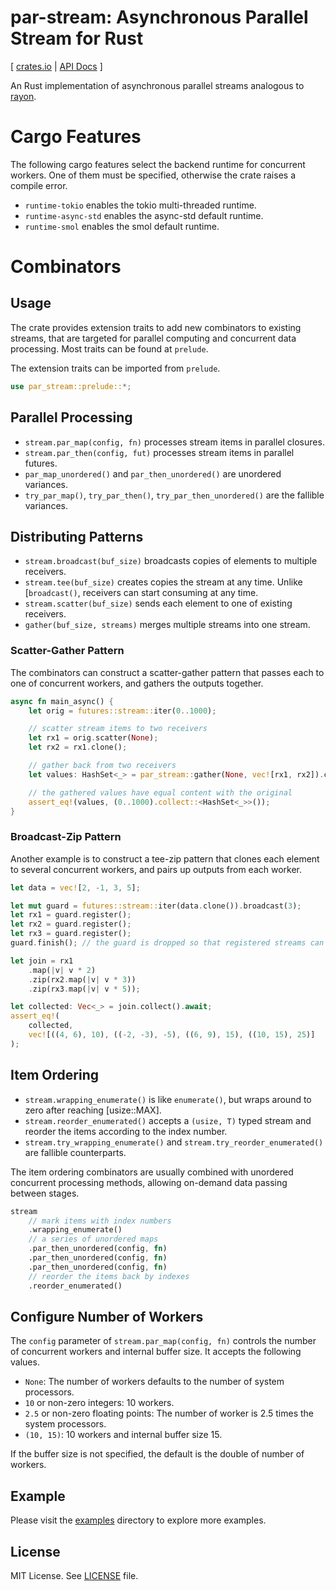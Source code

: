 # par-stream: Asynchronous Parallel Stream for Rust

\[ [crates.io](https://crates.io/crates/par-stream) | [API Docs](https://docs.rs/par-stream/) \]

An Rust implementation of asynchronous parallel streams analogous to [rayon](https://github.com/rayon-rs/rayon).

# Cargo Features

The following cargo features select the backend runtime for concurrent workers.
One of them must be specified, otherwise the crate raises a compile error.

- `runtime-tokio` enables the tokio multi-threaded runtime.
- `runtime-async-std` enables the async-std default runtime.
- `runtime-smol` enables the smol default runtime.

# Combinators

## Usage

The crate provides extension traits to add new combinators to existing streams,
that are targeted for parallel computing and concurrent data processing. Most traits can be found at `prelude`.

The extension traits can be imported from `prelude`.

```rust
use par_stream::prelude::*;
```

## Parallel Processing

- `stream.par_map(config, fn)` processes stream items in parallel closures.
- `stream.par_then(config, fut)` processes stream items in parallel futures.
- `par_map_unordered()` and `par_then_unordered()`
  are unordered variances.
- `try_par_map()`, `try_par_then()`,
  `try_par_then_unordered()` are the fallible variances.

## Distributing Patterns

- `stream.broadcast(buf_size)` broadcasts copies of elements to multiple receivers.
- `stream.tee(buf_size)` creates copies the stream at any time.
  Unlike [`broadcast()`, receivers can start consuming at any time.
- `stream.scatter(buf_size)` sends each element to one of existing receivers.
- `gather(buf_size, streams)` merges multiple streams into one stream.

### Scatter-Gather Pattern

The combinators can construct a scatter-gather pattern that passes each to one of concurrent workers,
and gathers the outputs together.

```rust
async fn main_async() {
    let orig = futures::stream::iter(0..1000);

    // scatter stream items to two receivers
    let rx1 = orig.scatter(None);
    let rx2 = rx1.clone();

    // gather back from two receivers
    let values: HashSet<_> = par_stream::gather(None, vec![rx1, rx2]).collect().await;

    // the gathered values have equal content with the original
    assert_eq!(values, (0..1000).collect::<HashSet<_>>());
}
```

### Broadcast-Zip Pattern

Another example is to construct a tee-zip pattern that clones each element to
several concurrent workers, and pairs up outputs from each worker.

```rust
let data = vec![2, -1, 3, 5];

let mut guard = futures::stream::iter(data.clone()).broadcast(3);
let rx1 = guard.register();
let rx2 = guard.register();
let rx3 = guard.register();
guard.finish(); // the guard is dropped so that registered streams can start

let join = rx1
    .map(|v| v * 2)
    .zip(rx2.map(|v| v * 3))
    .zip(rx3.map(|v| v * 5));

let collected: Vec<_> = join.collect().await;
assert_eq!(
    collected,
    vec![((4, 6), 10), ((-2, -3), -5), ((6, 9), 15), ((10, 15), 25)]
);
```

## Item Ordering

- `stream.wrapping_enumerate()` is like `enumerate()`,
  but wraps around to zero after reaching [usize::MAX].
- `stream.reorder_enumerated()` accepts a `(usize, T)` typed stream and
  reorder the items according to the index number.
- `stream.try_wrapping_enumerate()` and
  `stream.try_reorder_enumerated()` are fallible counterparts.

The item ordering combinators are usually combined with unordered concurrent processing methods,
allowing on-demand data passing between stages.

```rust
stream
    // mark items with index numbers
    .wrapping_enumerate()
    // a series of unordered maps
    .par_then_unordered(config, fn)
    .par_then_unordered(config, fn)
    .par_then_unordered(config, fn)
    // reorder the items back by indexes
    .reorder_enumerated()
```

## Configure Number of Workers

The `config` parameter of `stream.par_map(config, fn)` controls
the number of concurrent workers and internal buffer size. It accepts the following values.

- `None`: The number of workers defaults to the number of system processors.
- `10` or non-zero integers: 10 workers.
- `2.5` or non-zero floating points: The number of worker is 2.5 times the system processors.
- `(10, 15)`: 10 workers and internal buffer size 15.

If the buffer size is not specified, the default is the double of number of workers.

## Example

Please visit the [examples](examples) directory to explore more examples.

## License

MIT License. See [LICENSE](LICENSE.txt) file.

